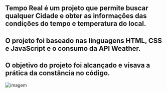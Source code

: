 ## Tempo Real é um projeto que permite buscar qualquer Cidade e obter as informações das condições do tempo e temperatura do local.

## O projeto foi baseado nas linguagens HTML, CSS e JavaScript e o consumo da API Weather.

## O objetivo do projeto foi alcançado e visava a prática da constância no código.
![imagem](https://user-images.githubusercontent.com/94028723/197917827-065197e0-d76c-4422-aa85-14df30b4a94f.png)
